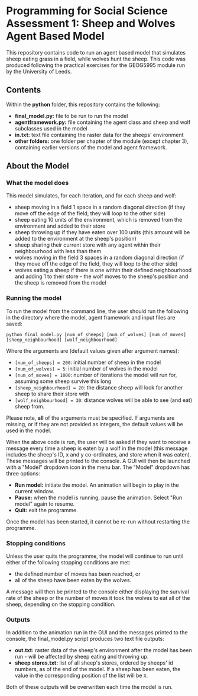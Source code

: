 # Programming for Social Science Assessment 1: Sheep and Wolves Agent Based Model

This repository contains code to run an agent based model that simulates sheep eating grass in a field, while wolves hunt the sheep. This code was produced following the practical exercises for the GEOG5995 module run by the University of Leeds.

## Contents

Within the **python** folder, this repository contains the following:
- **final_model.py:** file to be run to run the model
- **agentframework.py:** file containing the agent class and sheep and wolf subclasses used in the model
- **in.txt:** text file containing the raster data for the sheeps' environment
- **other folders:** one folder per chapter of the module (except chapter 3), containing earlier versions of the model and agent framework.

## About the Model

### What the model does

This model simulates, for each iteration, and for each sheep and wolf:
- sheep moving in a field 1 space in a random diagonal direction (if they move off the edge of the field, they will loop to the other side)
- sheep eating 10 units of the environment, which is removed from the environment and added to their store
- sheep throwing up if they have eaten over 100 units (this amount will be added to the environment at the sheep's position)
- sheep sharing their current store with any agent within their neighbourhood with less than them
- wolves moving in the field 3 spaces in a random diagonal direction (if they move off the edge of the field, they will loop to the other side)
- wolves eating a sheep if there is one within their defined neighbourhood and adding 1 to their store - the wolf moves to the sheep's position and the sheep is removed from the model

### Running the model

To run the model from the command line, the user should run the following in the directory where the model, agent framework and input files are saved:

	python final_model.py [num_of_sheeps] [num_of_wolves] [num_of_moves] [sheep_neighbourhood] [wolf_neighbourhood]

Where the arguments are (default values given after argument names):
- ```[num_of_sheeps] = 200```: initial number of sheep in the model
- ```[num_of_wolves] = 5```: initial number of wolves in the model
- ```[num_of_moves] = 1000```: number of iterations the model will run for, assuming some sheep survive this long
- ```[sheep_neighbourhood] = 20```: the distance sheep will look for another sheep to share their store with
- ```[wolf_neighbourhood] = 30```: distance wolves will be able to see (and eat) sheep from.

Please note, **all** of the arguments must be specified. If arguments are missing, or if they are not provided as integers, the default values will be used in the model.

When the above code is run, the user will be asked if they want to receive a message every time a sheep is eaten by a wolf in the model (this message includes the sheep's ID, x and y co-ordinates, and store when it was eaten). These messages will be printed to the console. A GUI will then be launched with a "Model" dropdown icon in the menu bar. The "Model" dropdown has three options:
- **Run model:** initiate the model. An animation will begin to play in the current window.
- **Pause:** when the model is running, pause the animation. Select "Run model" again to resume.
- **Quit:** exit the programme.

Once the model has been started, it cannot be re-run without restarting the programme.

### Stopping conditions

Unless the user quits the programme, the model will continue to run until either of the following stopping conditions are met:
- the defined number of moves has been reached, or
- all of the sheep have been eaten by the wolves.

A message will then be printed to the console either displaying the survival rate of the sheep or the number of moves it took the wolves to eat all of the sheep, depending on the stopping condition.

### Outputs

In addition to the animation run in the GUI and the messages printed to the console, the final_model.py script produces two text file outputs:
- **out.txt:** raster data of the sheep's environment after the model has been run - will be affected by sheep eating and throwing up.
- **sheep stores.txt:** list of all sheep's stores, ordered by sheeps' id numbers, as of the end of the model. If a sheep has been eaten, the value in the corresponding position of the list will be ```X```.

Both of these outputs will be overwritten each time the model is run.
